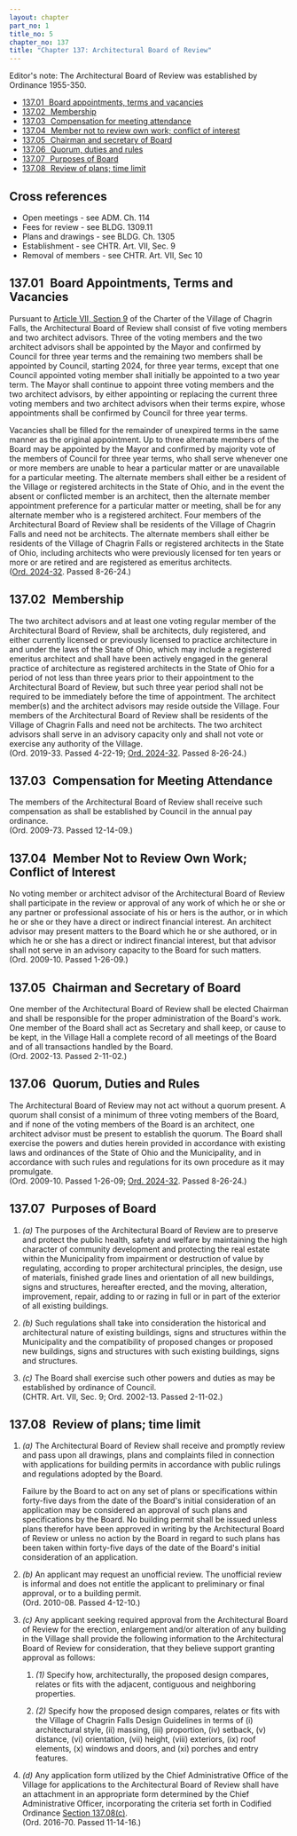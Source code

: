 ```yaml
---
layout: chapter
part_no: 1
title_no: 5
chapter_no: 137
title: "Chapter 137: Architectural Board of Review"
---
```


Editor's note: The Architectural Board of Review was established by Ordinance
1955-350.

* [137.01   Board appointments, terms and vacancies](#13701-board-appointments-terms-and-vacancies)
* [137.02   Membership](#13702-membership)
* [137.03   Compensation for meeting attendance](#13703-compensation-for-meeting-attendance)
* [137.04   Member not to review own work; conflict of interest](#13704-member-not-to-review-own-work-conflict-of-interest)
* [137.05   Chairman and secretary of Board](#13705-chairman-and-secretary-of-board)
* [137.06   Quorum, duties and rules](#13706-quorum-duties-and-rules)
* [137.07   Purposes of Board](#13707-purposes-of-board)
* [137.08   Review of plans; time limit](#13708-review-of-plans-time-limit)

## Cross references

* Open meetings - see ADM. Ch. 114
* Fees for review - see BLDG. 1309.11
* Plans and drawings - see BLDG. Ch. 1305
* Establishment - see CHTR. Art. VII, Sec. 9
* Removal of members - see CHTR. Art. VII, Sec 10

## 137.01   Board Appointments, Terms and Vacancies

Pursuant to [Article VII, Section 9][CFC 7.9] of the Charter of the Village of Chagrin Falls, the Architectural Board of Review shall consist of five voting members and two architect advisors. Three of the voting members and the two architect advisors shall be appointed by the Mayor and confirmed by Council for three year terms and the remaining two members shall be appointed by Council, starting 2024, for three year terms, except that one Council appointed voting member shall initially be appointed to a two year term. The Mayor shall continue to appoint three voting members and the two architect advisors, by either appointing or replacing the current three voting members and two architect advisors when their terms expire, whose appointments shall be confirmed by Council for three year terms.

Vacancies shall be filled for the remainder of unexpired terms in the same manner as the original appointment. Up to three alternate members of the Board may be appointed by the Mayor and confirmed by majority vote of the members of Council for three year terms, who shall serve whenever one or more members are unable to hear a particular matter or are unavailable for a particular meeting. The alternate members shall either be a resident of the Village or registered architects in the State of Ohio, and in the event the absent or conflicted member is an architect, then the alternate member appointment preference for a particular matter or meeting, shall be for any alternate member who is a registered architect. Four members of the Architectural Board of Review shall be residents of the Village of Chagrin Falls and need not be architects. The alternate members shall either be residents of the Village of Chagrin Falls or registered architects in the State of Ohio, including architects who were previously licensed for ten years or more or are retired and are registered as emeritus architects.\
([Ord. 2024-32][CFO 2024-32-6]. Passed 8-26-24.)

## 137.02   Membership

The two architect advisors and at least one voting regular member of the Architectural Board of Review, shall be architects, duly registered, and either currently licensed or previously licensed to practice architecture in and under the laws of the State of Ohio, which may include a registered emeritus architect and shall have been actively engaged in the general practice of architecture as registered architects in the State of Ohio for a period of not less than three years prior to their appointment to the Architectural Board of Review, but such three year period shall not be required to be immediately before the time of appointment. The architect member(s) and the architect advisors may reside outside the Village. Four members of the Architectural Board of Review shall be residents of the Village of Chagrin Falls and need not be architects. The two architect advisors shall serve in an advisory capacity only and shall not vote or exercise any authority of the Village.\
(Ord. 2019-33. Passed 4-22-19; [Ord. 2024-32][CFO 2024-32-6]. Passed 8-26-24.)

## 137.03   Compensation for Meeting Attendance

The members of the Architectural Board of Review shall receive such compensation as shall be established by Council in the annual pay ordinance.\
(Ord. 2009-73. Passed 12-14-09.)

## 137.04   Member Not to Review Own Work; Conflict of Interest

No voting member or architect advisor of the Architectural Board of Review shall participate in the review or approval of any work of which he or she or any partner or professional associate of his or hers is the author, or in which he or she or they have a direct or indirect financial interest. An architect advisor may present matters to the Board which he or she authored, or in which he or she has a direct or indirect financial interest, but that advisor shall not serve in an advisory capacity to the Board for such matters.\
(Ord. 2009-10. Passed 1-26-09.)

## 137.05   Chairman and Secretary of Board

One member of the Architectural Board of Review shall be elected Chairman and shall be responsible for the proper administration of the Board's work. One member of the Board shall act as Secretary and shall keep, or cause to be kept, in the Village Hall a complete record of all meetings of the Board and of all transactions handled by the Board.\
(Ord. 2002-13. Passed 2-11-02.)

## 137.06   Quorum, Duties and Rules

The Architectural Board of Review may not act without a quorum present. A quorum shall consist of a minimum of three voting members of the Board, and if none of the voting members of the Board is an architect, one architect advisor must be present to establish the quorum. The Board shall exercise the powers and duties herein provided in accordance with existing laws and ordinances of the State of Ohio and the Municipality, and in accordance with such rules and regulations for its own procedure as it may promulgate.\
(Ord. 2009-10. Passed 1-26-09; [Ord. 2024-32][CFO 2024-32-6]. Passed 8-26-24.)

## 137.07   Purposes of Board

1. _(a)_ The purposes of the Architectural Board of Review are to preserve and protect the public health, safety and welfare by maintaining the high character of community development and protecting the real estate within the Municipality from impairment or destruction of value by regulating, according to proper architectural principles, the design, use of materials, finished grade lines and orientation of all new buildings, signs and structures, hereafter erected, and the moving, alteration, improvement, repair, adding to or razing in full or in part of the exterior of all existing buildings.

2. _(b)_ Such regulations shall take into consideration the historical and architectural nature of existing buildings, signs and structures within the Municipality and the compatibility of proposed changes or proposed new buildings, signs and structures with such existing buildings, signs and structures.

3. _(c)_ The Board shall exercise such other powers and duties as may be established by ordinance of Council.\
(CHTR. Art. VII, Sec. 9; Ord. 2002-13. Passed 2-11-02.)

## 137.08   Review of plans; time limit

1. _(a)_ The Architectural Board of Review shall receive and promptly review and pass upon all drawings, plans and complaints filed in connection with applications for building permits in accordance with public rulings and regulations adopted by the Board.

    Failure by the Board to act on any set of plans or specifications within forty-five days from the date of the Board's initial consideration of an application may be considered an approval of such plans and specifications by the Board. No building permit shall be issued unless plans therefor have been approved in writing by the Architectural Board of Review or unless no action by the Board in regard to such plans has been taken within forty-five days of the date of the Board's initial consideration of an application.

2. _(b)_ An applicant may request an unofficial review. The unofficial review is informal and does not entitle the applicant to preliminary or final approval, or to a building permit.\
(Ord. 2010-08. Passed 4-12-10.)

3. _(c)_ Any applicant seeking required approval from the Architectural Board of Review for the erection, enlargement and/or alteration of any building in the Village shall provide the following information to the Architectural Board of Review for consideration, that they believe support granting approval as follows:

    1. _(1)_ Specify how, architecturally, the proposed design compares, relates or fits with the adjacent, contiguous and neighboring properties.

    2. _(2)_ Specify how the proposed design compares, relates or fits with the Village of Chagrin Falls Design Guidelines in terms of (i) architectural style, (ii) massing, (iii) proportion, (iv) setback, (v) distance, (vi) orientation, (vii) height, (viii) exteriors, (ix) roof elements, (x) windows and doors, and (xi) porches and entry features.

4. _(d)_ Any application form utilized by the Chief Administrative Office of the Village for applications to the Architectural Board of Review shall have an attachment in an appropriate form determined by the Chief Administrative Officer, incorporating the criteria set forth in Codified Ordinance [Section 137.08(c)][CFCO 137.08(c)].\
(Ord. 2016-70. Passed 11-14-16.)

[CFC 7.9]:</articles/article-vii-administrative-officers-departments-boards-and-commissions/#section-vii-9-architectural-board-of-review>
[CFCO 137.08(c)]:</chapters/chapter-137-architectural-board-of-review/#13708(c)>
[CFO 2024-32-6]:</ordinance-2024-32-6/>
